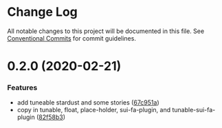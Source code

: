 # Change Log

All notable changes to this project will be documented in this file.
See [Conventional Commits](https://conventionalcommits.org) for commit guidelines.

# 0.2.0 (2020-02-21)


### Features

* add tuneable stardust and some stories ([67c951a](https://github.com/jsdevtools/jsdevtools/commit/67c951a0a2ee5e818a1cce8252cf94a28aaa40ca))
* copy in tunable, float, place-holder, sui-fa-plugin, and tunable-sui-fa-plugin ([82f58b3](https://github.com/jsdevtools/jsdevtools/commit/82f58b3c12b87a845e6550180aaf8ea6cc697dcb))
